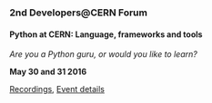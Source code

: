 ### 2nd Developers@CERN Forum

#### Python at CERN: Language, frameworks and tools

_Are you a Python guru, or would you like to learn?_

__May 30 and 31 2016__

[Recordings](https://cdsweb.cern.ch/search?f=490__a&p=2nd%20Developers%40CERN%20Forum]), [Event details](https://indico.cern.ch/event/487416/)
